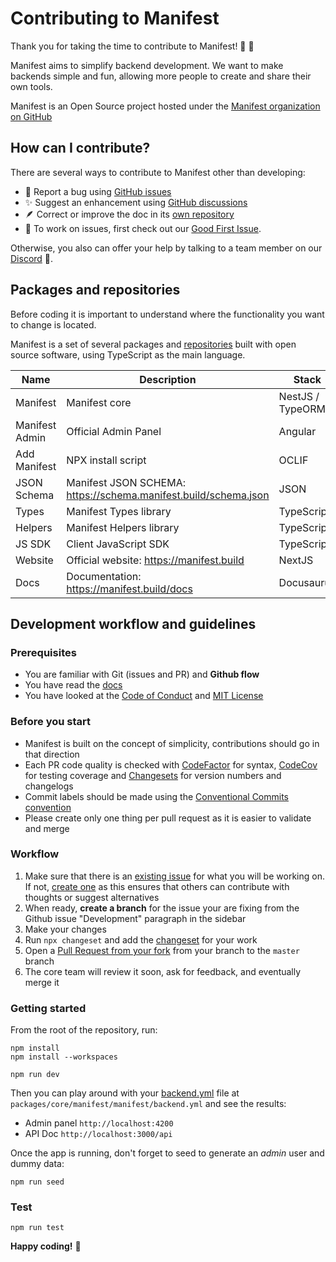 # Contributing to Manifest

Thank you for taking the time to contribute to Manifest! 🫶 🎉

Manifest aims to simplify backend development. We want to make backends simple and fun, allowing more people to create and share their own tools.

Manifest is an Open Source project hosted under the [Manifest organization on GitHub](https://github.com/mnfst)

## How can I contribute?

There are several ways to contribute to Manifest other than developing:

- 🐛 Report a bug using [GitHub issues](https://github.com/mnfst/manifest/issues/new?assignees=SebConejo&labels=bug&projects=&template=%F0%9F%90%9B-bug-report.md&title=)
- ✨ Suggest an enhancement using [GitHub discussions](https://github.com/mnfst/manifest/discussions/new?category=feature-request)
- 🪶 Correct or improve the doc in its [own repository](https://github.com/mnfst/docs/issues/new)
- 🔧 To work on issues, first check out our [Good First Issue](https://github.com/mnfst/manifest/labels/good%20first%20issue).

Otherwise, you also can offer your help by talking to a team member on our [Discord](https://discord.com/invite/FepAked3W7) 🤗.

## Packages and repositories

Before coding it is important to understand where the functionality you want to change is located.

Manifest is a set of several packages and [repositories](https://github.com/orgs/mnfst/repositories) built with open source software, using TypeScript as the main language.

| Name           | Description                                                     | Stack            | Repo                                          | Package                                                    |
| -------------- | --------------------------------------------------------------- | ---------------- | --------------------------------------------- | ---------------------------------------------------------- |
| Manifest       | Manifest core                                                   | NestJS / TypeORM | [manifest](https://github.com/mnfst/manifest) | [manifest](https://www.npmjs.com/package/manifest)         |
| Manifest Admin | Official Admin Panel                                            | Angular          | [manifest](https://github.com/mnfst/manifest) | -                                                          |
| Add Manifest   | NPX install script                                              | OCLIF            | [manifest](https://github.com/mnfst/manifest) | [add-manifest](https://www.npmjs.com/package/add-manifest) |
| JSON Schema    | Manifest JSON SCHEMA: https://schema.manifest.build/schema.json | JSON             | [manifest](https://github.com/mnfst/manifest) | -                                                          |
| Types          | Manifest Types library                                          | TypeScript       | [manifest](https://github.com/mnfst/manifest) | -                                                          |
| Helpers        | Manifest Helpers library                                        | TypeScript       | [manifest](https://github.com/mnfst/manifest) | -                                                          |
| JS SDK         | Client JavaScript SDK                                           | TypeScript       | [manifest](https://github.com/mnfst/manifest) | [@mnfst/sdk](https://www.npmjs.com/package/@mnfst/sdk)     |
| Website        | Official website: https://manifest.build                        | NextJS           | [website](https://github.com/mnfst/website)   | -                                                          |
| Docs           | Documentation: https://manifest.build/docs                      | Docusaurus       | [docs](https://github.com/mnfst/docs)         | -                                                          |

## Development workflow and guidelines

### Prerequisites

- You are familiar with Git (issues and PR) and **Github flow**
- You have read the [docs](https://manifest.build/docs)
- You have looked at the [Code of Conduct](https://github.com/mnfst/manifest/blob/master/CODE_OF_CONDUCT.md) and [MIT License](https://github.com/mnfst/manifest/blob/master/LICENSE)

### Before you start

- Manifest is built on the concept of simplicity, contributions should go in that direction
- Each PR code quality is checked with [CodeFactor](https://www.codefactor.io/) for syntax, [CodeCov](https://codecov.com/) for testing coverage and [Changesets](https://github.com/changesets/changesets) for version numbers and changelogs
- Commit labels should be made using the [Conventional Commits convention](https://www.conventionalcommits.org/en/v1.0.0/)
- Please create only one thing per pull request as it is easier to validate and merge

### Workflow

1. Make sure that there is an [existing issue](https://github.com/mnfst/manifest/issues) for what you will be working on. If not, [create one](https://github.com/mnfst/manifest/issues/new) as this ensures that others can contribute with thoughts or suggest alternatives
2. When ready, **create a branch** for the issue your are fixing from the Github issue "Development" paragraph in the sidebar
3. Make your changes
4. Run `npx changeset` and add the [changeset](https://github.com/changesets/changesets) for your work
5. Open a [Pull Request from your fork](https://docs.github.com/en/pull-requests/collaborating-with-pull-requests/proposing-changes-to-your-work-with-pull-requests/creating-a-pull-request-from-a-fork) from your branch to the `master` branch
6. The core team will review it soon, ask for feedback, and eventually merge it

### Getting started

From the root of the repository, run:

```
npm install
npm install --workspaces

npm run dev
```

Then you can play around with your [backend.yml](https://manifest.build/docs/manifest-file) file at `packages/core/manifest/manifest/backend.yml` and see the results:

- Admin panel `http://localhost:4200`
- API Doc `http://localhost:3000/api`

Once the app is running, don't forget to seed to generate an _admin_ user and dummy data:

```
npm run seed
```

### Test

```
npm run test
```

**Happy coding!** 🤗

